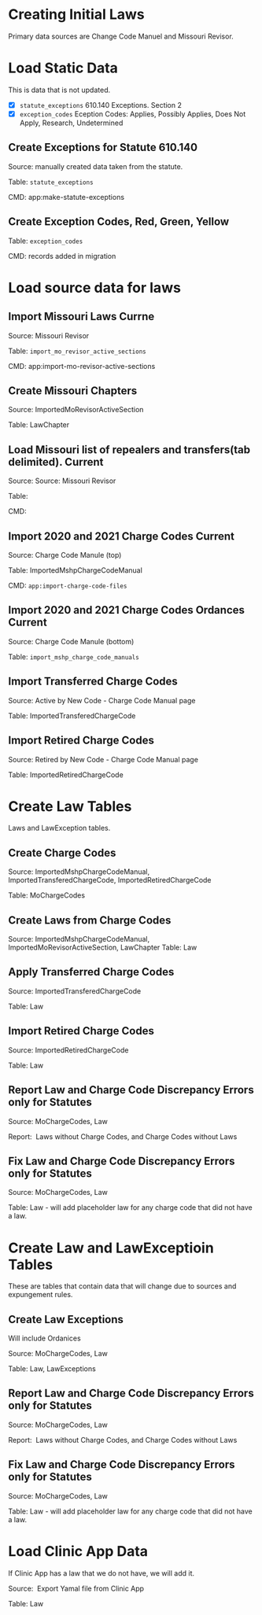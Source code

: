 # Creating Initial Laws

Primary data sources are Change Code Manuel and Missouri Revisor.

# Load Static Data

This is data that is not updated.

- [x] `statute_exceptions` 610.140 Exceptions.  Section 2
- [x] `exception_codes` Eception Codes: Applies, Possibly Applies, Does Not Apply, Research, Undetermined

## Create Exceptions for Statute 610.140

Source: manually created data taken from the statute.

Table: `statute_exceptions`

CMD: app:make-statute-exceptions

## Create Exception Codes, Red, Green, Yellow

Table: `exception_codes`

CMD: records added in migration

# Load source data for laws

## Import Missouri Laws Currne

Source: Missouri Revisor 

Table: `import_mo_revisor_active_sections`

CMD: app:import-mo-revisor-active-sections

## Create Missouri Chapters

Source: ImportedMoRevisorActiveSection

Table: LawChapter

## Load Missouri list of repealers and transfers(tab delimited). Current

Source: Source: Missouri Revisor

Table:

CMD: 

## Import 2020 and 2021 Charge Codes Current

Source: Charge Code Manule (top)

Table: ImportedMshpChargeCodeManual

CMD: `app:import-charge-code-files`

## Import 2020 and 2021 Charge Codes Ordances Current

Source: Charge Code Manule (bottom)

Table: `import_mshp_charge_code_manuals`

## Import Transferred Charge Codes

Source: Active by New Code - Charge Code Manual page

Table: ImportedTransferedChargeCode

## Import Retired Charge Codes

Source: Retired by New Code - Charge Code Manual page

Table: ImportedRetiredChargeCode

# Create Law Tables

Laws and LawException tables. 

## Create Charge Codes

Source: ImportedMshpChargeCodeManual, ImportedTransferedChargeCode, ImportedRetiredChargeCode

Table: MoChargeCodes

## Create Laws from Charge Codes

Source: ImportedMshpChargeCodeManual, ImportedMoRevisorActiveSection, LawChapter
Table: Law

## Apply Transferred Charge Codes

Source: ImportedTransferedChargeCode

Table: Law

## Import Retired Charge Codes

Source: ImportedRetiredChargeCode

Table: Law

## Report Law and Charge Code Discrepancy Errors only for Statutes

Source: MoChargeCodes, Law

Report:  Laws without Charge Codes, and Charge Codes without Laws

## Fix Law and Charge Code Discrepancy Errors only for Statutes

Source: MoChargeCodes, Law

Table: Law - will add placeholder law for any charge code that did not have a law.




# Create Law and LawExceptioin Tables

These are tables that contain data that will change due to sources and expungement rules.

## Create Law Exceptions

Will include Ordanices

Source: MoChargeCodes, Law

Table: Law, LawExceptions

## Report Law and Charge Code Discrepancy Errors only for Statutes

Source: MoChargeCodes, Law

Report:  Laws without Charge Codes, and Charge Codes without Laws

## Fix Law and Charge Code Discrepancy Errors only for Statutes

Source: MoChargeCodes, Law

Table: Law - will add placeholder law for any charge code that did not have a law.

# Load Clinic App Data

If Clinic App has a law that we do not have, we will add it.

Source:  Export Yamal file from Clinic App

Table: Law
